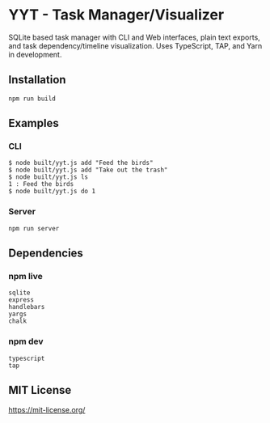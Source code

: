 # YYT - Task Manager/Visualizer

SQLite based task manager with CLI and Web interfaces, plain text exports, and
task dependency/timeline visualization. Uses TypeScript, TAP, and Yarn in
development.

## Installation
```
npm run build
```
## Examples

### CLI
```
$ node built/yyt.js add "Feed the birds"
$ node built/yyt.js add "Take out the trash"
$ node built/yyt.js ls
1 : Feed the birds
$ node built/yyt.js do 1
```
### Server
```
npm run server
```
## Dependencies

### npm live
```
sqlite
express
handlebars
yargs
chalk
```
### npm dev
```
typescript
tap
```
## MIT License

https://mit-license.org/
